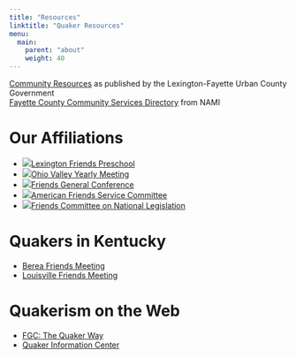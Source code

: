 ```yaml
---
title: "Resources"
linktitle: "Quaker Resources"
menu:
  main:
    parent: "about"
    weight: 40
---
```


<div class="row">
    <a href="https://www.lexingtonky.gov/browse/community-services">Community Resources</a> as published by the Lexington-Fayette Urban County Government<br/>
    <a href="https://www.namilexington.org/resources/">Fayette County Community Services Directory</a> from NAMI<br/>
</div>

<div class="row" id="resourceList">

<div class="col-md-4">

  <h1>Our Affiliations</h1>

  <ul class="with-images">
    <li><img src="/images/LFP-logo.png"><a href="http://www.lexingtonfriendspreschool.org">Lexington Friends Preschool</a></li>
    <li><img src="/images/OVYM-logo.png" ><a href="https://www.ovym.org/">Ohio Valley Yearly Meeting</a></li>
    <li><img src="/images/FGC-logo.png" ><a href="http://www.fgcquaker.org">Friends General Conference</a></li>
    <li><img src="/images/AFSC-logo.png"><a href="http://afsc.org/">American Friends Service Committee</a></li>
    <li><img src="/images/FCNL-logo.png"><a href="http://www.fcnl.org/">Friends Committee on National Legislation</a></li>
  </ul>

</div>

<div class="col-md-4">

<h1>Quakers in Kentucky</h1>

  <ul>
    <li><a href="http://bereafriends.org">Berea Friends Meeting</a></li>
    <li><a href="http://www.neighborhoodlink.com/Louisville_Friends_Meeting_Quaker"> Louisville Friends Meeting</a> </li>
  </ul>

</div>

<div class="col-md-4">

  <h1>Quakerism on the Web</h1>
  <ul>
    <li><a href="http://www.fgcquaker.org/explore/quaker-way">FGC: The Quaker Way</a></li>
    <li><a href="http://www.quakerinfo.org/index">Quaker Information Center</a></li>
  </ul>

</div>

</div>

